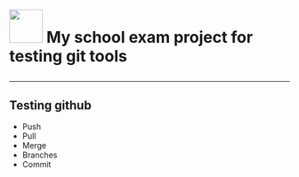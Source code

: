 # <img src ='https://www.subpng.com/png-84unkb/' height='60' width='60'> My school exam project for testing git tools <hr> 
## Testing github 
- Push
- Pull
- Merge
- Branches
- Commit 
